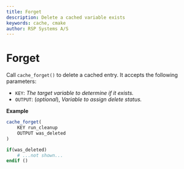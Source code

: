 ```yaml
---
title: Forget
description: Delete a cached variable exists
keywords: cache, cmake
author: RSP Systems A/S
---
```


# Forget

Call `cache_forget()` to delete a cached entry. It accepts the following parameters:

* `KEY`: _The target variable to determine if it exists._
* `OUTPUT`: (_optional_), _Variable to assign delete status._

**Example**

```cmake
cache_forget(
    KEY run_cleanup
    OUTPUT was_deleted
)

if(was_deleted)
    # ...not shown...
endif ()
```